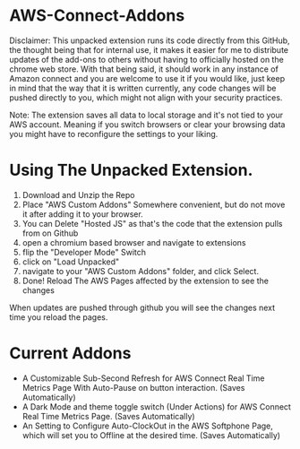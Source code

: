 # AWS-Connect-Addons

Disclaimer: This unpacked extension runs its code directly from this GitHub, the thought being that for internal use,
it makes it easier for me to distribute updates of the add-ons to others without having to officially hosted on the chrome web store. 
With that being said, it should work in any instance of Amazon connect and you are welcome to use it if you would like, 
just keep in mind that the way that it is written currently, any code changes will be pushed directly to you, 
which might not align with your security practices.

Note: The extension saves all data to local storage and it's not tied to your AWS account. Meaning if you switch browsers or clear your browsing data you might have to reconfigure the settings to your liking.

# Using The Unpacked Extension.

1) Download and Unzip the Repo
2) Place "AWS Custom Addons" Somewhere convenient, but do not move it after adding it to your browser.
3) You can Delete "Hosted JS" as that's the code that the extension pulls from on Github
4) open a chromium based browser and navigate to extensions
5) flip the "Developer Mode" Switch
6) click on "Load Unpacked"
7) navigate to your "AWS Custom Addons" folder, and click Select.
8) Done! Reload The AWS Pages affected by the extension to see the changes

When updates are pushed through github you will see the changes next time you reload the pages.

# Current Addons

* A Customizable Sub-Second Refresh for AWS Connect Real Time Metrics Page With Auto-Pause on button interaction. (Saves Automatically) 
* A Dark Mode and theme toggle switch (Under Actions) for AWS Connect Real Time Metrics Page. (Saves Automatically) 
* An Setting to Configure Auto-ClockOut in the AWS Softphone Page, which will set you to Offline at the desired time. (Saves Automatically) 
